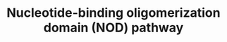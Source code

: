 ---
annotations:
- id: PW:0000817
  parent: signaling pathway
  type: Pathway Ontology
  value: NOD-like receptor signaling pathway
authors:
- Misbah
- Khanspers
- Michiel
- Thomas
- MaintBot
- Zari
- Jmelius
- Evelo
- Eweitz
description: The NOD (nucleotide-binding oligomerization domain) proteins NOD1 and
  NOD2 have important roles in innate immunity as sensors of microbial components
  derived from bacterial peptidoglycan. The importance of these molecules is underscored
  by the fact that mutations in the gene that encodes NOD2 occur in a subpopulation
  of patients with Crohn's disease, and NOD1 has also been shown to participate in
  host defence against infection with Helicobacter pylori.   Proteins on this pathway
  have targeted assays available via the [https://assays.cancer.gov/available_assays?wp_id=WP1433
  CPTAC Assay Portal]
last-edited: 2021-05-22
organisms:
- Homo sapiens
redirect_from:
- /index.php/Pathway:WP1433
- /instance/WP1433
revision: null
schema-jsonld:
- '@context': https://schema.org/
  '@id': https://wikipathways.github.io/pathways/WP1433.html
  '@type': Dataset
  creator:
    '@type': Organization
    name: WikiPathways
  description: The NOD (nucleotide-binding oligomerization domain) proteins NOD1 and
    NOD2 have important roles in innate immunity as sensors of microbial components
    derived from bacterial peptidoglycan. The importance of these molecules is underscored
    by the fact that mutations in the gene that encodes NOD2 occur in a subpopulation
    of patients with Crohn's disease, and NOD1 has also been shown to participate
    in host defence against infection with Helicobacter pylori.   Proteins on this
    pathway have targeted assays available via the [https://assays.cancer.gov/available_assays?wp_id=WP1433
    CPTAC Assay Portal]
  keywords:
  - AAMP
  - AIM2
  - CARD6
  - CARD8
  - CARD9
  - CASP1
  - CASP5
  - CASP7
  - CASP8
  - CASP9
  - CENTB1
  - CHUK
  - COPS6
  - DUOX2
  - ERBB2IP
  - HSP90AA2
  - IKBKB
  - IKBKG
  - IL18
  - IL1B
  - MEFV
  - NAIP
  - NDUFA13
  - NFKBIA
  - NLRC4
  - NLRP1
  - NLRP10
  - NLRP12
  - NLRP2
  - NLRP3
  - NLRP4
  - NLRP7
  - NOD1
  - NOD2
  - Nf-kappa B signaling
  - PRDM1
  - PYCARD
  - RAC1
  - RELA
  - RIPK2
  - SUGT1
  - XIAP
  license: CC0
  name: Nucleotide-binding oligomerization domain (NOD) pathway
seo: CreativeWork
title: Nucleotide-binding oligomerization domain (NOD) pathway
wpid: WP1433
---